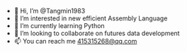 - 👋 Hi, I’m @Tangmin1983
- 👀 I’m interested in new efficient Assembly Language 
- 🌱 I’m currently learning Python
- 💞️ I’m looking to collaborate on futures data development 
- 📫 You can reach me 415315268@qq.com

<!---
Tangmin1983/Tangmin1983 is a ✨ special ✨ repository because its `README.md` (this file) appears on your GitHub profile.
You can click the Preview link to take a look at your changes.
--->
